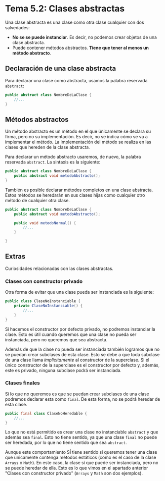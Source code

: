 # Tema 5.2: Clases abstractas

Una clase abstracta es una clase como otra clase cualquier con dos salvedades:

* **No se se puede instanciar**. Es decir, no podemos crear objetos de una clase abstracta.
* Puede contener métodos abstractos. **Tiene que tener al menos un método abstracto**.

## Declaración de una clase abstracta

Para declarar una clase como abstracta, usamos la palabra reservada `abstract`:

```java
public abstract class NombreDeLaClase {
    //...
}
```

## Métodos abstractos

Un método abstracto es un método en el que únicamente se declara su firma, pero no su implementación. Es decir, no se indica cómo se va a implementar el método. La implementación del método se realiza en las clases que hereden de la clase abstracta.

Para declarar un método abstracto usaremos, de nuevo, la palabra reservada `abstract`. La sintaxis es la siguiente:

```java
public abstract class NombreDeLaClase {
    public abstract void metodoAbstracto();
}
```

También es posible declarar métodos completos en una clase abstracta. Estos métodos se heredarán en sus clases hijas como cualquier otro método de cualquier otra clase.

```java
public abstract class NombreDeLaClase {
    public abstract void metodoAbstracto();

    public void metodoNormal() {
        //...
    }

}
```

## Extras

Curiosidades relacionadas con las clases abstractas.

### Clases con constructor privado

Otra forma de evitar que una clase pueda ser instanciada es la siguiente:

```java
public class ClaseNoInstanciable {
    private ClaseNoInstanciable() {
        //...
    }
}
```

Si hacemos el constructor por defecto privado, no podremos instanciar la clase. Esto es útil cuando queremos que una clase no pueda ser instanciada, pero no queremos que sea abstracta.

Además de que la clase no pueda ser instanciada también logramos que no se puedan crear subclases de esta clase. Esto se debe a que toda subclase de una clase llama *implícitamente* al constructor de la superclase. Si el único constructor de la superclase es el constructor por defecto y, además, este es privado, ninguna subclase podrá ser instanciada.

### Clases finales

Si lo que no queremos es que se puedan crear subclases de una clase podremos declarar esta como `final`. De esta forma, no se podrá heredar de esta clase.

```java
public final class ClaseNoHeredable {
    //...
}
```

Lo que no está permitido es crear una clase no instanciable `abstract` y que además sea `final`. Esto no tiene sentido, ya que una clase `final` no puede ser heredada, por lo que no tiene sentido que sea `abstract`.

Aunque este comportamiento SÍ tiene sentido si queremos tener una clase que unicamente contenga métodos estáticos (como es el caso de la clase `Arrays` o `Math`). En este caso, la clase sí que puede ser instanciada, pero no se puede heredar de ella. Esto es lo que vimos en el apartado anterior "Clases con constructor privado" (`Arrays` y `Math` son dos ejemplos).
